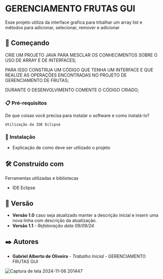 # GERENCIAMENTO FRUTAS GUI

Esse projeto utiliza da interface grafica para trbalhar um array list e métodos para adicionar, selecionar, remover e adicionar 

## 🚀 Começando

CRIE UM PROJETO JAVA PARA MESCLAR OS CONHECIMENTOS SOBRE O USO DE ARRAY E DE INTERFACES;

PARA ISSO CONSTRUA UM CÓDIGO QUE TENHA UM INTERFACE E QUE REALIZE AS OPERAÇÕES ENCONTRADAS NO PROJETO DE GERENCIAMENTO DE FRUTAS;

DURANTE O DESENVOLVIMENTO COMENTE O CÓDIGO CRIADO;

### 📋 Pré-requisitos

De que coisas você precisa para instalar o software e como instalá-lo?

```
Utilização da IDE Eclipse
```

### 🔧 Instalação

* Explicação de como deve ser utilizado o projeto

## 🛠️ Construído com

Ferramentas utilizadas e bibliotecas

* IDE Eclipse

## 📌 Versão

* **Versão 1.0** caso seja atualizado manter a descrição inicial e inserir uma nova linha com descrição da atualização.
* **Versão 1.1** - *Refatoração* *data 09/09/24*

## ✒️ Autores

* **Gabriel Alberto de Oliveira** - *Trabalho Inicial* - GERENCIAMENTO FRUTAS GUI 

![Captura de tela 2024-11-06 201447](https://github.com/user-attachments/assets/5fda92c3-4cb0-46af-9b0c-a9d4eb21c40c)
